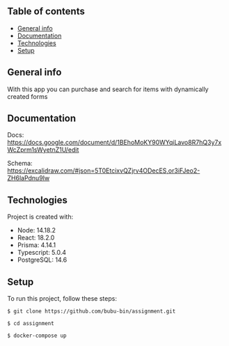 ## Table of contents
* [General info](#general-info)
* [Documentation](#documentation)
* [Technologies](#technologies)
* [Setup](#setup)

## General info
With this app you can purchase and search for items with dynamically created forms

## Documentation
Docs:
https://docs.google.com/document/d/1BEhoMoKY90WYqiLavo8R7hQ3y7xWcZprm1sWyetnZ1U/edit

Schema:
https://excalidraw.com/#json=5T0EtcixvQZjrv4ODecES,or3iFJeo2-ZH6laPdnu9Iw
	
## Technologies
Project is created with:
* Node: 14.18.2
* React: 18.2.0
* Prisma: 4.14.1
* Typescript: 5.0.4
* PostgreSQL: 14.6
	
## Setup
To run this project, follow these steps:

```
$ git clone https://github.com/bubu-bin/assignment.git
```

```
$ cd assignment
```

```
$ docker-compose up
```
